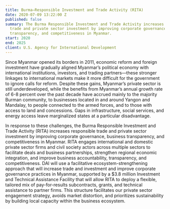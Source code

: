 ```yaml
---
title: Burma—Responsible Investment and Trade Activity (RITA)
date: 2020-07-09 13:22:00 Z
published: false
summary: The Burma Responsible Investment and Trade Activity increases responsible
  trade and private sector investment by improving corporate governance, business
  transparency, and competitiveness in Myanmar.
start: 2020
end: 2025
client: U.S. Agency for International Development
---
```


Since Myanmar opened its borders in 2011, economic reform and foreign investment have gradually aligned Myanmar’s political economy with international institutions, investors, and trading partners—these stronger linkages to international markets make it more difficult for the government to ignore calls for reform. Despite these gains, Myanmar’s private sector is still underdeveloped, while the benefits from Myanmar’s annual growth rate of 6-8 percent over the past decade have accrued mainly to the majority Burman community, to businesses located in and around Yangon and Mandalay, to people connected to the armed forces, and to those with access to land and concessions. Gaps in infrastructure, social services, and energy access leave marginalized states at a particular disadvantage.
 
In response to these challenges, the Burma Responsible Investment and Trade Activity (RITA) increases responsible trade and private sector investment by improving corporate governance, business transparency, and competitiveness in Myanmar. RITA engages international and domestic private sector firms and civil society actors across multiple sectors to facilitate deals and business partnerships, strengthen regional economic integration, and improve business accountability, transparency, and competitiveness. DAI will use a facilitative ecosystem-strengthening approach that will increase trade and investment and improve corporate governance practices in Myanmar, supported by a $3.8 million Investment and Technical Assistance Facility that will allow RITA to deploy a flexible, tailored mix of pay-for-results subcontracts, grants, and technical assistance to partner firms. This structure facilitates our private sector engagement strategy, avoids market distortion, and prioritizes sustainability by building local capacity within the business ecosystem.